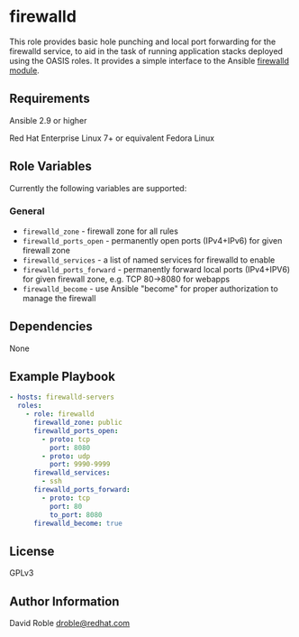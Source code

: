 firewalld
===========

This role provides basic hole punching and local port forwarding for the
firewalld service, to aid in the task of running application stacks deployed
using the OASIS roles.  It provides a simple interface to the Ansible
[firewalld
module](https://docs.ansible.com/ansible/latest/modules/firewalld_module.html).

Requirements
------------

Ansible 2.9 or higher

Red Hat Enterprise Linux 7+ or equivalent
Fedora Linux

Role Variables
--------------

Currently the following variables are supported:

### General

* `firewalld_zone` - firewall zone for all rules
* `firewalld_ports_open` - permanently open ports (IPv4+IPv6) for given
  firewall zone
* `firewalld_services` - a list of named services for firewalld to enable
* `firewalld_ports_forward` - permanently forward local ports (IPv4+IPV6) for
  given firewall zone, e.g. TCP 80->8080 for webapps
* `firewalld_become` - use Ansible "become" for proper authorization to manage
  the firewall

Dependencies
------------

None

Example Playbook
----------------

```yaml
- hosts: firewalld-servers
  roles:
    - role: firewalld
      firewalld_zone: public
      firewalld_ports_open:
        - proto: tcp
          port: 8080
        - proto: udp
          port: 9990-9999
      firewalld_services:
        - ssh
      firewalld_ports_forward:
        - proto: tcp
          port: 80
          to_port: 8080
      firewalld_become: true
```

License
-------

GPLv3

Author Information
------------------

David Roble <droble@redhat.com>

